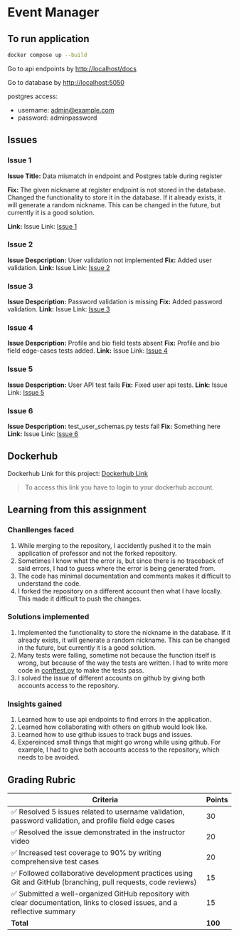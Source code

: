 # Event Manager

## To run application
```sh
docker compose up --build
```

Go to api endpoints by [http://localhost/docs](http://localhost/docs)


Go to database by [http://localhost:5050](http://localhost:5050)

postgres access:
- username: admin@example.com
- password: adminpassword


## Issues
### Issue 1
**Issue Title:** Data mismatch in endpoint and Postgres table during register

**Fix:** The given nickname at register endpoint is not stored in the database. Changed the functionality to store it in the database. If it already exists, it will generate a random nickname. This can be changed in the future, but currently it is a good solution.

**Link:**
Issue Link: [Issue 1](https://github.com/dj332/event_manager_hw10_is601/issues/1)

### Issue 2
**Issue Despcription:** User validation not implemented
**Fix:** Added user validation.
**Link:**
Issue Link: [Issue 2](https://github.com/dj332/event_manager_hw10_is601/issues/2)

### Issue 3
**Issue Despcription:** Password validation is missing
**Fix:** Added password validation.
**Link:**
Issue Link: [Issue 3](https://github.com/dj332/event_manager_hw10_is601/issues/3)

### Issue 4
**Issue Despcription:** Profile and bio field tests absent
**Fix:** Profile and bio field edge-cases tests added.
**Link:**
Issue Link: [Issue 4](https://github.com/dj332/event_manager_hw10_is601/issues/4)

### Issue 5
**Issue Despcription:** User API test fails
**Fix:** Fixed user api tests.
**Link:**
Issue Link: [Issue 5](https://github.com/dj332/event_manager_hw10_is601/issues/5)

### Issue 6
**Issue Despcription:** test_user_schemas.py tests fail
**Fix:** Something here
**Link:**
Issue Link: [Issue 6](https://github.com/dj332/event_manager_hw10_is601/issues/6)

## Dockerhub
Dockerhub Link for this project: [Dockerhub Link](https://hub.docker.com/repository/docker/dhjariwala/hw10/general)
>To access this link you have to login to your dockerhub account.

## Learning from this assignment
### Chanllenges faced
1. While merging to the repository, I accidently pushed it to the main application of professor and not the forked repository.
2. Sometimes I know what the error is, but since there is no traceback of said errors, I had to guess where the error is being generated from.
3. The code has minimal documentation and comments makes it difficult to understand the code.
4. I forked the repository on a different account then what I have locally. This made it difficult to push the changes.

### Solutions implemented
1. Implemented the functionality to store the nickname in the database. If it already exists, it will generate a random nickname. This can be changed in the future, but currently it is a good solution.
2. Many tests were failing, sometime not because the function itself is wrong, but because of the way the tests are written. I had to write more code in [conftest.py](tests/conftest.py) to make the tests pass.
3. I solved the issue of different accounts on github by giving both accounts access to the repository.

### Insights gained
1. Learned how to use api endpoints to find errors in the application.
2. Learned how collaborating with others on github would look like.
3. Learned how to use github issues to track bugs and issues.
4. Expereinced small things that might go wrong while using github. For example, I had to give both accounts access to the repository, which needs to be avoided.

## Grading Rubric

| Criteria                                                                                                                | Points |
|-------------------------------------------------------------------------------------------------------------------------|--------|
| ✅ Resolved 5 issues related to username validation, password validation, and profile field edge cases                      | 30     |
| ✅ Resolved the issue demonstrated in the instructor video                                                                 | 20     |
| ✅ Increased test coverage to 90% by writing comprehensive test cases                                                      | 20     |
| ✅ Followed collaborative development practices using Git and GitHub (branching, pull requests, code reviews)              | 15     |
| ✅ Submitted a well-organized GitHub repository with clear documentation, links to closed issues, and a reflective summary | 15     |
| **Total**                                                                                                               | **100**|